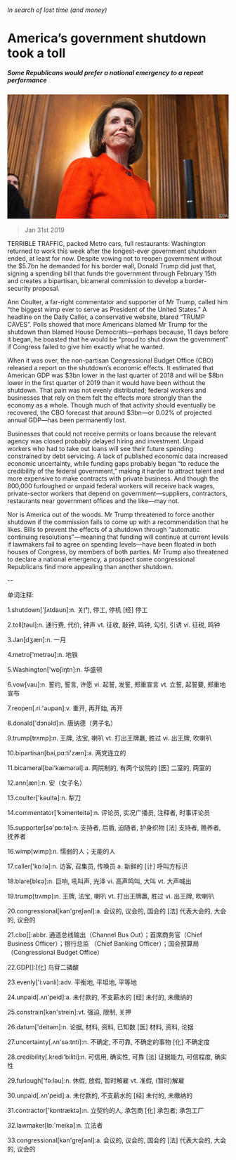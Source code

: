 ###### In search of lost time (and money)

# America’s government shutdown took a toll 

##### Some Republicans would prefer a national emergency to a repeat performance 

![image](images/20190202_USP006_0.jpg) 

> Jan 31st 2019 

 

TERRIBLE TRAFFIC, packed Metro cars, full restaurants: Washington returned to work this week after the longest-ever government shutdown ended, at least for now. Despite vowing not to reopen government without the $5.7bn he demanded for his border wall, Donald Trump did just that, signing a spending bill that funds the government through February 15th and creates a bipartisan, bicameral commission to develop a border-security proposal. 

Ann Coulter, a far-right commentator and supporter of Mr Trump, called him “the biggest wimp ever to serve as President of the United States.” A headline on the Daily Caller, a conservative website, blared “TRUMP CAVES”. Polls showed that more Americans blamed Mr Trump for the shutdown than blamed House Democrats—perhaps because, 11 days before it began, he boasted that he would be “proud to shut down the government” if Congress failed to give him exactly what he wanted. 

When it was over, the non-partisan Congressional Budget Office (CBO) released a report on the shutdown’s economic effects. It estimated that American GDP was $3bn lower in the last quarter of 2018 and will be $8bn lower in the first quarter of 2019 than it would have been without the shutdown. That pain was not evenly distributed; federal workers and businesses that rely on them felt the effects more strongly than the economy as a whole. Though much of that activity should eventually be recovered, the CBO forecast that around $3bn—or 0.02% of projected annual GDP—has been permanently lost. 

Businesses that could not receive permits or loans because the relevant agency was closed probably delayed hiring and investment. Unpaid workers who had to take out loans will see their future spending constrained by debt servicing. A lack of published economic data increased economic uncertainty, while funding gaps probably began “to reduce the credibility of the federal government,” making it harder to attract talent and more expensive to make contracts with private business. And though the 800,000 furloughed or unpaid federal workers will receive back wages, private-sector workers that depend on government—suppliers, contractors, restaurants near government offices and the like—may not. 

Nor is America out of the woods. Mr Trump threatened to force another shutdown if the commission fails to come up with a recommendation that he likes. Bills to prevent the effects of a shutdown through “automatic continuing resolutions”—meaning that funding will continue at current levels if lawmakers fail to agree on spending levels—have been floated in both houses of Congress, by members of both parties. Mr Trump also threatened to declare a national emergency, a prospect some congressional Republicans find more appealing than another shutdown. 

-- 

 单词注释:

1.shutdown['ʃʌtdaun]:n. 关门, 停工, 停机 [经] 停工 

2.toll[tәul]:n. 通行费, 代价, 钟声 vt. 征收, 敲钟, 鸣钟, 勾引, 引诱 vi. 征税, 鸣钟 

3.Jan[dʒæn]:n. 一月 

4.metro['metrәu]:n. 地铁 

5.Washington['wɒʃiŋtn]:n. 华盛顿 

6.vow[vau]:n. 誓约, 誓言, 许愿 vi. 起誓, 发誓, 郑重宣言 vt. 立誓, 起誓要, 郑重地宣布 

7.reopen[.ri:'әupәn]:v. 重开, 再开始, 再开 

8.donald['dɔnәld]:n. 唐纳德（男子名） 

9.trump[trʌmp]:n. 王牌, 法宝, 喇叭 vt. 打出王牌赢, 胜过 vi. 出王牌, 吹喇叭 

10.bipartisan[bai,pɑ:ti'zæn]:a. 两党连立的 

11.bicameral[bai'kæmәrәl]:a. 两院制的, 有两个议院的 [医] 二室的, 两室的 

12.ann[æn]:n. 安（女子名） 

13.coulter['kәultә]:n. 犁刀 

14.commentator['kɔmenteitә]:n. 评论员, 实况广播员, 注释者, 时事评论员 

15.supporter[sә'pɒ:tә]:n. 支持者, 后盾, 迫随者, 护身织物 [法] 支持者, 赡养者, 抚养者 

16.wimp[wimp]:n. 懦弱的人；无能的人 

17.caller['kɒ:lә]:n. 访客, 召集员, 传唤员 a. 新鲜的 [计] 呼叫方标识 

18.blare[blєә]:n. 巨响, 吼叫声, 光泽 vi. 高声鸣叫, 大叫 vt. 大声喊出 

19.trump[trʌmp]:n. 王牌, 法宝, 喇叭 vt. 打出王牌赢, 胜过 vi. 出王牌, 吹喇叭 

20.congressional[kәn'greʃәnl]:a. 会议的, 议会的, 国会的 [法] 代表大会的, 大会的, 议会的 

21.cbo[]:abbr. 通道总线输出（Channel Bus Out）；首席商务官（Chief Business Officer）；银行总监 （Chief Banking Officer）；国会预算局（Congressional Budget Office） 

22.GDP[]:[化] 鸟苷二磷酸 

23.evenly['i:vәnli]:adv. 平衡地, 平坦地, 平等地 

24.unpaid[.ʌn'peid]:a. 未付款的, 不支薪水的 [经] 未付的, 未缴纳的 

25.constrain[kәn'strein]:vt. 强迫, 限制, 关押 

26.datum['deitәm]:n. 论据, 材料, 资料, 已知数 [医] 材料, 资料, 论据 

27.uncertainty[.ʌn'sә:tnti]:n. 不确定, 不可靠, 不确定的事物 [化] 不确定度 

28.credibility[.kredi'biliti]:n. 可信用, 确实性, 可靠 [法] 证据能力, 可信程度, 确实性 

29.furlough['fә:lәu]:n. 休假, 放假, 暂时解雇 vt. 准假, (暂时)解雇 

30.unpaid[.ʌn'peid]:a. 未付款的, 不支薪水的 [经] 未付的, 未缴纳的 

31.contractor['kɒntræktә]:n. 立契约的人, 承包商 [化] 承包者; 承包工厂 

32.lawmaker[lɒ:'meikә]:n. 立法者 

33.congressional[kәn'greʃәnl]:a. 会议的, 议会的, 国会的 [法] 代表大会的, 大会的, 议会的 

